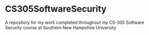 # CS305SoftwareSecurity
A repository for my work completed throughout my CS-305 Software Security course at Southern New Hampshire University
